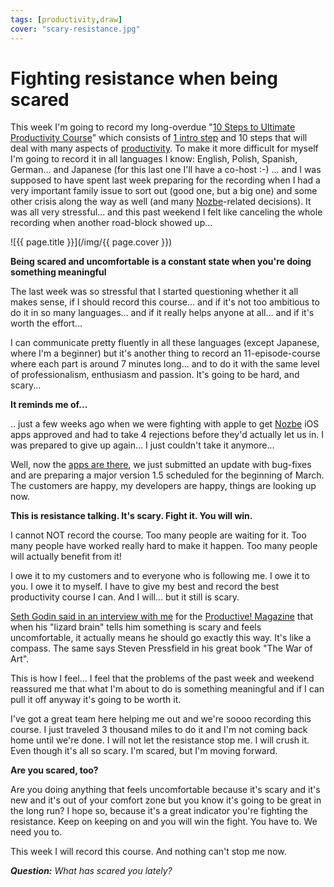 ```yaml
---
tags: [productivity,draw]
cover: "scary-resistance.jpg"
---
```


# Fighting resistance when being scared

This week I'm going to record my long-overdue "[10 Steps to Ultimate Productivity Course][c]" which consists of [1 intro step][c] and 10 steps that will deal with many aspects of [productivity][pr]. To make it more difficult for myself I'm going to record it in all languages I know: English, Polish, Spanish, German... and Japanese (for this last one I'll have a co-host :-) ... and I was supposed to have spent last week preparing for the recording when I had a very important family issue to sort out (good one, but a big one) and some other crisis along the way as well (and many [Nozbe][n]-related decisions). It was all very stressful... and this past weekend I felt like canceling the whole recording when another road-block showed up...

<!--More-->

![{{ page.title }}](/img/{{ page.cover }})

**Being scared and uncomfortable is a constant state when you're doing something meaningful**

The last week was so stressful that I started questioning whether it all makes sense, if I should record this course... and if it's not too ambitious to do it in so many languages... and if it really helps anyone at all... and if it's worth the effort... 



I can communicate pretty fluently in all these languages (except Japanese, where I'm a beginner) but it's another thing to record an 11-episode-course where each part is around 7 minutes long... and to do it with the same level of professionalism, enthusiasm and passion. It's going to be hard, and scary...

**It reminds me of...**

.. just a few weeks ago when we were fighting with apple to get [Nozbe][n] iOS apps approved and had to take 4 rejections before they'd actually let us in. I was prepared to give up again... I just couldn't take it anymore...

Well, now the [apps are there][a], we just submitted an update with bug-fixes and are preparing a major version 1.5 scheduled for the beginning of March. The customers are happy, my developers are happy, things are looking up now.

**This is resistance talking. It's scary. Fight it. You will win.**

I cannot NOT record the course. Too many people are waiting for it. Too many people have worked really hard to make it happen. Too many people will actually benefit from it!

I owe it to my customers and to everyone who is following me. I owe it to you. I owe it to myself. I have to give my best and record the best productivity course I can. And I will... but it still is scary.

[Seth Godin said in an interview with me][sg] for the [Productive! Magazine][p] that when his "lizard brain" tells him something is scary and feels uncomfortable, it actually means he should go exactly this way. It's like a compass. The same says Steven Pressfield in his great book "The War of Art".

This is how I feel... I feel that the problems of the past week and weekend reassured me that what I'm about to do is something meaningful and if I can pull it off anyway it's going to be worth it.

I've got a great team here helping me out and we're soooo recording this course. I just traveled 3 thousand miles to do it and I'm not coming back home until we're done. I will not let the resistance stop me. I will crush it. Even though it's all so scary. I'm scared, but I'm moving forward.

**Are you scared, too?**

Are you doing anything that feels uncomfortable because it's scary and it's new and it's out of your comfort zone but you know it's going to be great in the long run? I hope so, because it's a great indicator you're fighting the resistance. Keep on keeping on and you will win the fight. You have to. We need you to.

This week I will record this course. And nothing can't stop me now.

***Question:** What has scared you lately?*


[c]: /10-steps-to-ultimate-productivity-course-to-b
[n]: http://www.nozbe.com/
[ns]: http://www.nozbe.com/signup
[p]: /magazine/
[pr]: /productivity
[s]: /productive_show
[t]: http://twitter.com/MSliwinski
[i]: /ipadonly
[e]: /how-i-use-evernote
[d]: http://db.tt/kD7Liux
[a]: http://www.nozbe.com/apps
[sg]: /seth-godin-interview-for-productive-magazine-

[n]: https://michael.gratis/nozbe